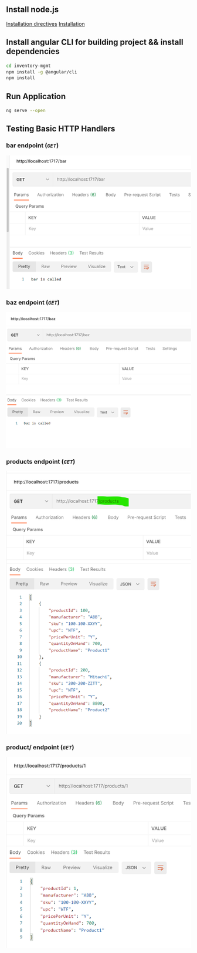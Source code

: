 

## Install node.js
[Installation directives](https://muhammetkucuk.com/install-node-js-from-linux-tar-gz-file/)
[Installation](https://github.com/nodesource/distributions/blob/master/README.md)

## Install angular CLI for building project && install dependencies
```bash
cd inventory-mgmt
npm install -g @angular/cli
npm install
```


## Run Application

```bash
ng serve --open
```


## Testing Basic HTTP Handlers

### bar endpoint (*`GET`*)
![bar](./img/bar.png)

### baz endpoint (*`GET`*)
![baz](./img/baz.png)

### products endpoint (*`GET`*)
![products](./img/products.png)

### product/<id> endpoint (*`GET`*)
![path parameters](./img/url_parameters.png)
